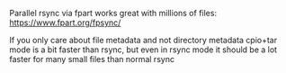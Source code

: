 Parallel rsync via fpart works great with millions of files: https://www.fpart.org/fpsync/

If you only care about file metadata and not directory metadata cpio+tar mode is a bit faster than rsync, but even in rsync mode it should be a lot faster for many small files than normal rsync
